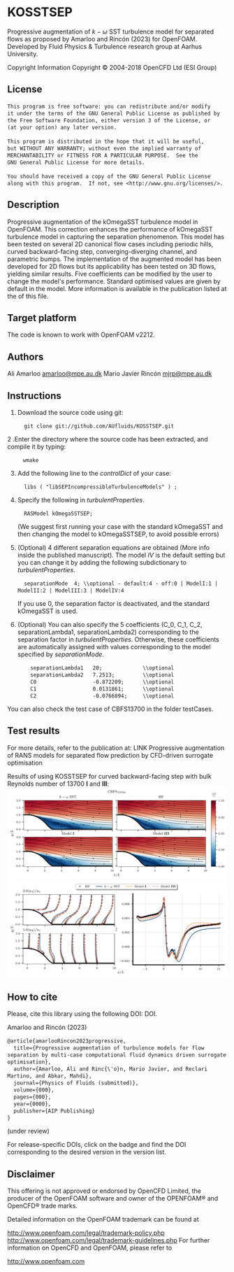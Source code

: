 # KOSSTSEP
Progressive augmentation of $k-\omega$ SST turbulence model for separated flows
as proposed by Amarloo and Rincón (2023) for OpenFOAM.
Developed by Fluid Physics & Turbulence research group at Aarhus University.

Copyright Information
    Copyright © 2004-2018 OpenCFD Ltd (ESI Group)

## License
    This program is free software: you can redistribute and/or modify
    it under the terms of the GNU General Public License as published by
    the Free Software Foundation, either version 3 of the License, or
    (at your option) any later version.

    This program is distributed in the hope that it will be useful,
    but WITHOUT ANY WARRANTY; without even the implied warranty of
    MERCHANTABILITY or FITNESS FOR A PARTICULAR PURPOSE.  See the
    GNU General Public License for more details.

    You should have received a copy of the GNU General Public License
    along with this program.  If not, see <http://www.gnu.org/licenses/>.

## Description
Progressive augmentation of the kOmegaSST turbulence model in OpenFOAM.
This correction enhances the performance of kOmegaSST turbulence model in 
capturing the separation phenomenon. This model has been tested on several 2D canonical flow cases
including periodic hills, curved backward-facing step, converging-diverging channel, and parametric bumps. 
The implementation of the augmented model has been developed for 2D flows but 
its applicability has been tested on 3D flows, yielding similar results.
Five coefficients can be modified by the user to change the model's performance. 
Standard optimised values are given by default in the model.
More information is available in the publication listed at the of this file.

## Target platform
The code is known to work with OpenFOAM v2212.

## Authors
Ali Amarloo <amarloo@mpe.au.dk>
Mario Javier Rincón <mjrp@mpe.au.dk>

## Instructions

1. Download the source code using git:

         git clone git://github.com/AUfluids/KOSSTSEP.git

2 .Enter the directory where the source code has been extracted, and compile it by typing: 

         wmake

3. Add the following line to the _controlDict_ of your case:

         libs ( "libSEPIncompressibleTurbulenceModels" ) ;

4. Specify the following in _turbulentProperties_.

         RASModel kOmegaSSTSEP;
   
    (We suggest first running your case with the standard kOmegaSST and then changing the model to kOmegaSSTSEP, to avoid possible errors)
   
6. (Optional) 4 different separation equations are obtained (More info inside the published manuscript).
   The model _IV_ is the default setting but you can change it by adding the following subdictionary to _turbulentProperties_.

         separationMode  4; \\optional - default:4 - off:0 | ModelI:1 | ModelII:2 | ModelIII:3 | ModelIV:4
   
    If you use 0, the separation factor is deactivated, and the standard kOmegaSST is used.
   
8. (Optional) You can also specify the 5 coefficients (C_0, C_1, C_2, separationLambda1, separationLambda2) corresponding to the separation factor in  _turbulentProperties_.
   Otherwise, these coefficients are automatically assigned with values corresponding to the model specified by _separationMode_. 

           separationLambda1   20;             \\optional 
           separationLambda2   7.2513;         \\optional
           C0                  -0.872209;      \\optional 
           C1                  0.0131861;      \\optional 
           C2                  -0.0766894;     \\optional 


You can also check the test case of CBFS13700 in the folder testCases.

## Test results

For more details, refer to the publication at: LINK Progressive augmentation of RANS models for separated flow prediction by CFD-driven surrogate optimisation

Results of using KOSSTSEP for curved backward-facing step with bulk Reynolds number of 13700 **I** and **III**:
![alt text](https://github.com/AUfluids/KOSSTSEP/blob/main/testCases/CBFS13700_KOSSTSEP/contours_comparisonCBFS.png)
![alt text](https://github.com/AUfluids/KOSSTSEP/blob/main/testCases/CBFS13700_KOSSTSEP/quantitative_comparison_CBFS.png)

## How to cite
Please, cite this library using the following DOI: DOI.

Amarloo and Rincón (2023)

    @article{amarlooRincon2023progressive,
      title={Progressive augmentation of turbulence models for flow separation by multi-case computational fluid dynamics driven surrogate optimisation},
      author={Amarloo, Ali and Rinc{\'o}n, Mario Javier, and Reclari Martino, and Abkar, Mahdi},
      journal={Physics of Fluids (submitted)},
      volume={000},
      pages={000},
      year={0000},
      publisher={AIP Publishing}
    }

(under review)

For release-specific DOIs, click on the badge and find the DOI corresponding to the desired version in the version list.

## Disclaimer
This offering is not approved or endorsed by OpenCFD Limited, the producer of the OpenFOAM software and owner of the OPENFOAM® and OpenCFD® trade marks.

Detailed information on the OpenFOAM trademark can be found at

http://www.openfoam.com/legal/trademark-policy.php
http://www.openfoam.com/legal/trademark-guidelines.php
For further information on OpenCFD and OpenFOAM, please refer to

http://www.openfoam.com
